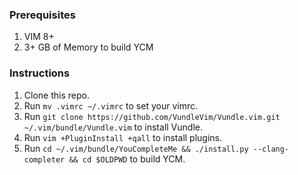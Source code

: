 ### Prerequisites

1. VIM 8+
1. 3+ GB of Memory to build YCM

### Instructions

1. Clone this repo.
1. Run `mv .vimrc ~/.vimrc` to set your vimrc.
1. Run `git clone https://github.com/VundleVim/Vundle.vim.git ~/.vim/bundle/Vundle.vim` to install Vundle.
1. Run `vim +PluginInstall +qall` to install plugins.
1. Run `cd ~/.vim/bundle/YouCompleteMe && ./install.py --clang-completer && cd $OLDPWD` to build YCM.
